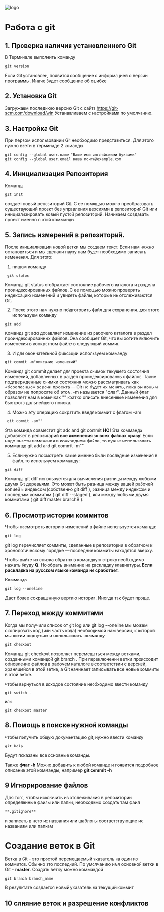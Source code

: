 ![logo](1200px-Inkerin_lippu.svg.png)

# Работа с git
## 1. Проверка наличия установленного Git
В Терминале выполнить команду 
```
git version
```
Если Git установлен, появится сообщение с информацией о версии программы. Иначе будет сообщение об ошибке

## 2. Установка Git
Загружаем последнюю версию Git с сайта https://git-scm.com/download/win 
Устанавливаем с настройками по умолчанию.

## 3. Настройка Git
При первом использовании Git необходимо представиться. Для этого нужно ввети в терминаде 2 команды.
``` 
git config --global user.name "Ваше имя английскими буквами"
git config --global user.email ваша почта@example.com
```
## 4. Инициализация Репозитория
Команда 
```
git init
``` 
создает новый репозиторий Git. С ее помощью можно преобразовать существующий проект без управления версиями в репозиторий Git или инициализировать новый пустой репозиторий. 
Начинаем создавать проект именно с этой комманды.

## 5. Запись измерений в репозиторий.
После инициализации новой ветки мы создаем текст. Если нам нужно остановиться и мы сделали паузу нам будет необходимо записать изменения. Для этого:
1. пишем команду

```
 git status
 ```

 Команда git status отображает состояние рабочего каталога и раздела проиндексированных файлов. С ее помощью можно проверить индексацию изменений и увидеть файлы, которые не отслеживаются Git.

 2. Пoсле этого нам нужно по\дготовить файл для сохранения. для этого используем команду 
 ```
 git add
 ```
Команда git add добавляет изменение из рабочего каталога в раздел проиндексированных файлов. Она сообщает Git, что вы хотите включить изменения в конкретном файле в следующий коммит.

3. И для окончательной фиксации используем комманду
```
git commit -m"описание изменений"
```
Команда git commit делает для проекта снимок текущего состояния изменений, добавленных в раздел проиндексированных файлов. Такие подтвержденные снимки состояния можно рассматривать как «безопасные» версии проекта — Git не будет их менять, пока вы явным образом не попросите об этом.
 -m называется "флаг". Данный флаг позволяет нам в ковычках "" кратко описать внесенные изменения для быстрого дальнейшего поиска. 
 
 4. Можно эту операцию сократить введя коммит с флагом -am
 ```
  git commit -am""
```
  Эта команда совместит git add and git commit
**НО!** 
Эта комманда добавляет в репозитарий **все изменения во всех файлах сразу!** Если надо внести изменения в конкредном файле, то лучше использовать коммандв git add and git commit -m""

5.  Если нужно посмотреть какие именно были последние изменения в файл, то используем комманду:
```
git diff
```

Команда git diff используется для вычисления разницы между любыми двумя Git деревьями. Это может быть разница между вашей рабочей копией и индексом (собственно git diff ), разница между индексом и последним коммитом ( git diff --staged ), или между любыми двумя коммитами ( git diff master branchB ).

## 6. Просмотр истории коммитов

Чтобы посмотреть историю изменений в файле используется команда:
```
git log
```
git log перечисляет коммиты, сделанные в репозитории в обратном к хронологическому порядке — последние коммиты находятся вверху. 

Чтобы выйте из списка обратно в командную строку необходимо нажать бкуву **Q**. Но обрать внимание на раскладку клавиатуры. **Если раскладка на русском языке команда не сработает.**

Комманда

```
git log --oneline
```
Даст более сокращенную версию истории. Иногда так будет проще.

## 7. Переход между коммитами

Когда мы получили список от git log или git log --oneline мы можем скопировать код (или часть кода) необходимой нам версии, к которой мы хотим вернуться и использовать комманду
```
git checkout
```
Команда git checkout позволяет перемещаться между ветками, созданными командой git branch . При переключении ветки происходит обновление файлов в рабочем каталоге в соответствии с версией, хранящейся в этой ветке, а Git начинает записывать все новые коммиты в этой ветке.

чтобы вернуться в исходое состояние необходимо ввести команду 

```
git switch -

или

git checkout master
```

## 8. Помощь в поиске нужной команды

чтобы получить общую документацию git, нужно ввести команду

```
git help
```

Будут показаны все основные команды.

Также **флаг -h** Можно добавить к любой команде и появится подробное описание этой комманды, например **git commit -h** 

## 9 Игнорирование файлов

Дпя того, чтобы исключить из отслеживания в репозитории определенные файлы или папки, необходимо создать там файл 
```
**.gitignore**
``` 
и записать в него их названия или шаблоны соответствующие их названиям или папкам

# Создание веток в Git

Ветка в Git - это простой перемещаемый указатель на один из коммитов. Обычно это последний. 
По умолчанию имя основной ветки в Git - **master**.
Создать ветку можно коммандой 
```
git branch branch_name
```
В результате создается новый указатель на текущий коммит

## 10 слияние веток и разрешение конфликтов

